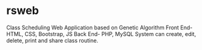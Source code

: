 # rsweb
Class Scheduling Web Application based on Genetic Algorithm 
Front End- HTML, CSS, Bootstrap, JS
Back End- PHP, MySQL
System can create, edit, delete, print and share class routine.
